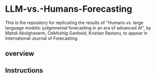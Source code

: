 # LLM-vs.-Humans-Forecasting

This is the repository for replicating the results of "Humans vs. large language models: judgmnental forecasting in an era of advanced AI", by Mahdi Abolghasemi, Odkhishig Ganbold, Kristian Raotaru, to appear in International Journal of Forecasting.

## overview



## Instructions
